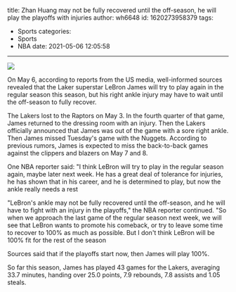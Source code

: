 title: Zhan Huang may not be fully recovered until the off-season, he will play the playoffs with injuries
author: wh6648
id: 1620273958379
tags: 
- Sports
categories: 
- Sports
- NBA
date: 2021-05-06 12:05:58
---
![](https://p9.itc.cn/q_70/images01/20210506/082d0d18ca784af2b82dfa8dd498ae38.jpeg)


On May 6, according to reports from the US media, well-informed sources revealed that the Laker superstar LeBron James will try to play again in the regular season this season, but his right ankle injury may have to wait until the off-season to fully recover.

The Lakers lost to the Raptors on May 3. In the fourth quarter of that game, James returned to the dressing room with an injury. Then the Lakers officially announced that James was out of the game with a sore right ankle. Then James missed Tuesday's game with the Nuggets. According to previous rumors, James is expected to miss the back-to-back games against the clippers and blazers on May 7 and 8.

One NBA reporter said: "I think LeBron will try to play in the regular season again, maybe later next week. He has a great deal of tolerance for injuries, he has shown that in his career, and he is determined to play, but now the ankle really needs a rest

"LeBron's ankle may not be fully recovered until the off-season, and he will have to fight with an injury in the playoffs," the NBA reporter continued. "So when we approach the last game of the regular season next week, we will see that LeBron wants to promote his comeback, or try to leave some time to recover to 100% as much as possible. But I don't think LeBron will be 100% fit for the rest of the season

Sources said that if the playoffs start now, then James will play 100%.

So far this season, James has played 43 games for the Lakers, averaging 33.7 minutes, handing over 25.0 points, 7.9 rebounds, 7.8 assists and 1.05 steals.

